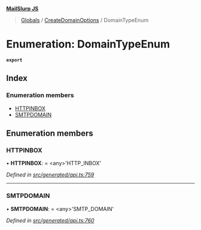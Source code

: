 **[MailSlurp JS](../README.md)**

> [Globals](../README.md) / [CreateDomainOptions](../modules/createdomainoptions.md) / DomainTypeEnum

# Enumeration: DomainTypeEnum

**`export`** 

## Index

### Enumeration members

* [HTTPINBOX](createdomainoptions.domaintypeenum.md#httpinbox)
* [SMTPDOMAIN](createdomainoptions.domaintypeenum.md#smtpdomain)

## Enumeration members

### HTTPINBOX

•  **HTTPINBOX**:  = \<any>'HTTP\_INBOX'

*Defined in [src/generated/api.ts:759](https://github.com/mailslurp/mailslurp-client/blob/e4d4355/src/generated/api.ts#L759)*

___

### SMTPDOMAIN

•  **SMTPDOMAIN**:  = \<any>'SMTP\_DOMAIN'

*Defined in [src/generated/api.ts:760](https://github.com/mailslurp/mailslurp-client/blob/e4d4355/src/generated/api.ts#L760)*
